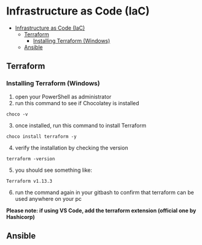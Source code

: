 # Infrastructure as Code (IaC)

- [Infrastructure as Code (IaC)](#infrastructure-as-code-iac)
  - [Terraform](#terraform)
    - [Installing Terraform (Windows)](#installing-terraform-windows)
  - [Ansible](#ansible)

## Terraform

### Installing Terraform (Windows)
1. open your PowerShell as administrator
2. run this command to see if Chocolatey is installed
```
choco -v
```
3. once installed, run this command to install Terraform
```
choco install terraform -y
```
4. verify the installation by checking the version
```
terraform -version
```
5. you should see something like:
```
Terraform v1.13.3
```
6. run the command again in your gitbash to confirm that terraform can be used anywhere on your pc

**Please note: if using VS Code, add the terraform extension (official one by Hashicorp)**

## Ansible